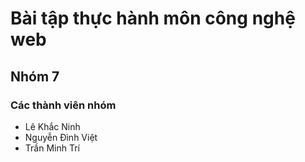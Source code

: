 <h1>Bài tập thực hành môn công nghệ web </h1>
<h2>Nhóm 7</h2>
<h3>Các thành viên nhóm</h3>
<ul>
    <li>Lê Khắc Ninh</li>
    <li>Nguyễn Đình Việt</li>
    <li>Trần Minh Trí</li>
</ul>
